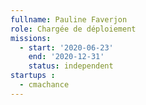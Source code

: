 ```yaml
---
fullname: Pauline Faverjon 
role: Chargée de déploiement  
missions:
  - start: '2020-06-23'
    end: '2020-12-31'
    status: independent
startups : 
  - cmachance
---
```

